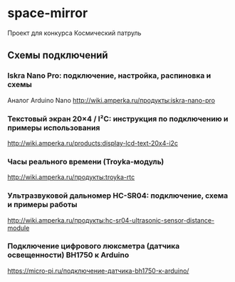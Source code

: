 # space-mirror
Проект для конкурса Космический патруль

## Схемы подключений

### Iskra Nano Pro: подключение, настройка, распиновка и схемы
Аналог Arduino Nano
<http://wiki.amperka.ru/продукты:iskra-nano-pro>

### Текстовый экран 20×4 / I²C: инструкция по подключению и примеры использования
<http://wiki.amperka.ru/products:display-lcd-text-20x4-i2c>

### Часы реального времени (Troyka-модуль)
<http://wiki.amperka.ru/продукты:troyka-rtc>

### Ультразвуковой дальномер HC-SR04: подключение, схема и примеры работы
<http://wiki.amperka.ru/продукты:hc-sr04-ultrasonic-sensor-distance-module>

### Подключение цифрового люксметра (датчика освещенности) BH1750 к Arduino
<https://micro-pi.ru/подключение-датчика-bh1750-к-arduino/>
